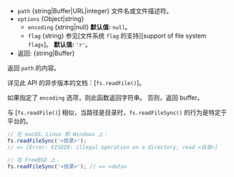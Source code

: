 <!-- YAML
added: v0.1.8
changes:
  - version: v7.6.0
    pr-url: https://github.com/nodejs/node/pull/10739
    description: 参数 `path` 可以是 WHATWG `URL` 对象（使用 `file:` 协议）。 
      该支持目前仍是实验的。
  - version: v5.0.0
    pr-url: https://github.com/nodejs/node/pull/3163
    description: 参数 `path` 可以是文件描述符。
-->

* `path` {string|Buffer|URL|integer} 文件名或文件描述符。
* `options` {Object|string}
  * `encoding` {string|null} **默认值:** `null`。
  * `flag` {string} 参见[文件系统 `flag` 的支持][support of file system `flags`]。
    **默认值:** `'r'`。
* 返回: {string|Buffer}

返回 `path` 的内容。

详见此 API 的异步版本的文档：[`fs.readFile()`]。

如果指定了 `encoding` 选项，则此函数返回字符串。
否则，返回 buffer。

与 [`fs.readFile()`] 相似，当路径是目录时，`fs.readFileSync()` 的行为是特定于平台的。

```js
// 在 macOS、Linux 和 Windows 上：
fs.readFileSync('<目录>');
// => [Error: EISDIR: illegal operation on a directory, read <目录>]

// 在 FreeBSD 上：
fs.readFileSync('<目录>'); // => <data>
```

